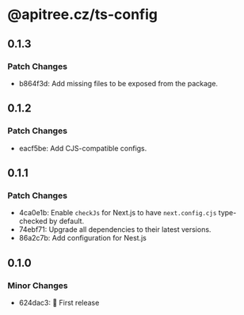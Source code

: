 # @apitree.cz/ts-config

## 0.1.3

### Patch Changes

- b864f3d: Add missing files to be exposed from the package.

## 0.1.2

### Patch Changes

- eacf5be: Add CJS-compatible configs.

## 0.1.1

### Patch Changes

- 4ca0e1b: Enable `checkJs` for Next.js to have `next.config.cjs` type-checked by default.
- 74ebf71: Upgrade all dependencies to their latest versions.
- 86a2c7b: Add configuration for Nest.js

## 0.1.0

### Minor Changes

- 624dac3: 🎉 First release
